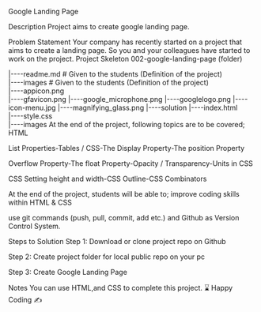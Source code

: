 Google Landing Page 

Description
Project aims to create google landing page.

Problem Statement
Your company has recently started on a project that aims to create a landing page. So you and your colleagues have started to work on the project.
Project Skeleton
002-google-landing-page (folder)

|----readme.md         # Given to the students (Definition of the project)          
|----images            # Given to the students (Definition of the project)   
        |----appicon.png   
        |----gfavicon.png
		|----google_microphone.png
		|----googlelogo.png
		|----icon-menu.jpg
		|----magnifying_glass.png
|----solution
        |----index.html  
        |----style.css   
        |----images
At the end of the project, following topics are to be covered;
HTML

List Properties-Tables / CSS-The Display Property-The position Property

Overflow Property-The float Property-Opacity / Transparency-Units in CSS

CSS Setting height and width-CSS Outline-CSS Combinators

At the end of the project, students will be able to;
improve coding skills within HTML & CSS

use git commands (push, pull, commit, add etc.) and Github as Version Control System.

Steps to Solution
Step 1: Download or clone project repo on Github

Step 2: Create project folder for local public repo on your pc

Step 3: Create Google Landing Page

Notes
You can use HTML,and CSS to complete this project.
⌛ Happy Coding ✍

